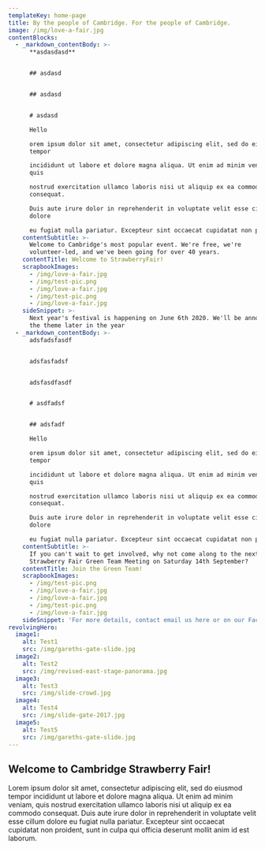 ```yaml
---
templateKey: home-page
title: By the people of Cambridge. For the people of Cambridge.
image: /img/love-a-fair.jpg
contentBlocks:
  - _markdown_contentBody: >-
      **asdasdasd**


      ## asdasd


      ## asdasd


      # asdasd

      Hello

      orem ipsum dolor sit amet, consectetur adipiscing elit, sed do eiusmod
      tempor 

      incididunt ut labore et dolore magna aliqua. Ut enim ad minim veniam,
      quis 

      nostrud exercitation ullamco laboris nisi ut aliquip ex ea commodo
      consequat. 

      Duis aute irure dolor in reprehenderit in voluptate velit esse cillum
      dolore 

      eu fugiat nulla pariatur. Excepteur sint occaecat cupidatat non proident, 
    contentSubtitle: >-
      Welcome to Cambridge's most popular event. We're free, we're
      volunteer-led, and we've been going for over 40 years.
    contentTitle: Welcome to StrawberryFair!
    scrapbookImages:
      - /img/love-a-fair.jpg
      - /img/test-pic.png
      - /img/love-a-fair.jpg
      - /img/test-pic.png
      - /img/love-a-fair.jpg
    sideSnippet: >-
      Next year's festival is happening on June 6th 2020. We'll be announcing
      the theme later in the year
  - _markdown_contentBody: >-
      adsfadsfasdf


      adsfasfadsf


      adsfasdfasdf


      # asdfadsf


      ## adsfadf

      Hello

      orem ipsum dolor sit amet, consectetur adipiscing elit, sed do eiusmod
      tempor 

      incididunt ut labore et dolore magna aliqua. Ut enim ad minim veniam,
      quis 

      nostrud exercitation ullamco laboris nisi ut aliquip ex ea commodo
      consequat. 

      Duis aute irure dolor in reprehenderit in voluptate velit esse cillum
      dolore 

      eu fugiat nulla pariatur. Excepteur sint occaecat cupidatat non proident, 
    contentSubtitle: >-
      If you can't wait to get involved, why not come along to the next
      Strawberry Fair Green Team Meeting on Saturday 14th September?
    contentTitle: Join the Green Team!
    scrapbookImages:
      - /img/test-pic.png
      - /img/love-a-fair.jpg
      - /img/love-a-fair.jpg
      - /img/test-pic.png
      - /img/love-a-fair.jpg
    sideSnippet: 'For more details, contact email us here or on our Facebook page'
revolvingHero:
  image1:
    alt: Test1
    src: /img/gareths-gate-slide.jpg
  image2:
    alt: Test2
    src: /img/revised-east-stage-panorama.jpg
  image3:
    alt: Test3
    src: /img/slide-crowd.jpg
  image4:
    alt: Test4
    src: /img/slide-gate-2017.jpg
  image5:
    alt: Test5
    src: /img/gareths-gate-slide.jpg
---
```

## Welcome to Cambridge Strawberry Fair!

Lorem ipsum dolor sit amet, consectetur adipiscing elit, sed do eiusmod tempor 
incididunt ut labore et dolore magna aliqua. Ut enim ad minim veniam, quis 
nostrud exercitation ullamco laboris nisi ut aliquip ex ea commodo consequat. 
Duis aute irure dolor in reprehenderit in voluptate velit esse cillum dolore 
eu fugiat nulla pariatur. Excepteur sint occaecat cupidatat non proident, 
sunt in culpa qui officia deserunt mollit anim id est laborum.
